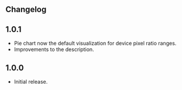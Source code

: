 ## Changelog

## 1.0.1

* Pie chart now the default visualization for device pixel ratio ranges.
* Improvements to the description.

## 1.0.0

* Initial release.
